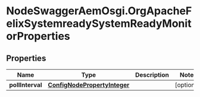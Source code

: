 # NodeSwaggerAemOsgi.OrgApacheFelixSystemreadySystemReadyMonitorProperties

## Properties

Name | Type | Description | Notes
------------ | ------------- | ------------- | -------------
**pollInterval** | [**ConfigNodePropertyInteger**](ConfigNodePropertyInteger.md) |  | [optional] 



